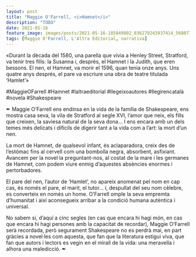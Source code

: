 ```yaml
---
layout: post
title: "Maggie O'Farrell, <i>Hamnet</i>"
description: "TODO"
date: 2021-05-16
feature_image: images/posts/2021-05-16-185849802_836279243937414_568077001888373708_n_17898977869998832.jpg
tags: [Maggie O'Farrell, L'Altra Editorial, narrativa]
---
```


«Durant la dècada del 1580, una parella que vivia a Henley Street, Stratford, va tenir tres fills: la Susanna i, després, el Hamnet i la Judith, que eren bessons. El nen, el Hamnet, va morir el 1596, quan tenia onze anys. Uns quatre anys després, el pare va escriure una obra de teatre titulada ‘Hamlet’»
<!--more-->

#MaggieOFarrell #Hamnet #laltraeditorial #llegeixoautores #llegirencatalà #novela #Shakespeare

✒ Maggie O’Farrell ens endinsa en la vida de la família de Shakespeare, ens mostra casa seva, la vila de Stratford al segle XVI, l’amor que neix, els fills que creixen, la saviesa natural de la seva dona... I ens encara amb un dels temes més delicats i difícils de digerir tant a la vida com a l’art: la mort d’un nen. 

La mort de Hamnet, de qualsevol infant, és aclaparadora, creix des de l’estómac fins al cervell com una bombolla negra, absorbent, asfixiant. Avancem per la novel·la preguntant-nos, al costat de la mare i les germanes de Hamnet, com podem viure enmig d’aquestes absències enormes i pertorbadores. 

El pare del nen, l’autor de ‘Hamlet’, no apareix anomenat pel nom en cap cas, és només el pare, el marit, el tutor... i, despullat del seu nom cèlebre, es converteix en només un home. O’Farrell omple la seva empremta d’humanitat i així aconsegueix arribar a la condició humana autèntica i universal.

No sabem si, d’aquí a cinc segles (en cas que encara hi hagi món, en cas que encara hi hagi persones amb la capacitat de recordar), Maggie O’Farrell serà recordada, però segurament Shakespeare no es perdrà mai, en part gràcies a novel·les com aquesta, que fan que la literatura estigui viva, que fan que autors i lectors es vegin en el mirall de la vida: una meravella i alhora una maledicció. ✒
